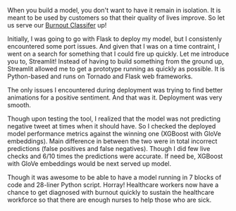 When you build a model, you don't want to have it remain in isolation. It is meant to be used by customers so that their quality of lives improve. So let us serve our [Burnout Classifer](http://192.168.1.174:8501) up!

Initially, I was going to go with Flask to deploy my model, but I consistenly encountered some port issues. And given that I was on a time contraint, I went on a search for something that I could fire up quickly. Let me introduce you to, Streamlit! Instead of having to build something from the ground up, Streamlit allowed me to get a prototype running as quickly as possible. It is Python-based and runs on Tornado and Flask web frameworks. 

The only issues I encountered during deployment was trying to find better animations for a positive sentiment. And that was it. Deployment was very smooth. 

Though upon testing the tool, I realized that the model was not predicting negative tweet at times when it should have. So I checked the deployed model performance metrics against the winning one (XGBoost with GloVe embeddings). Main difference in between the two were in total incorrect predictions (false positives and false negatives). Though I did few live checks and 6/10 times the predictions were accurate. If need be, XGBoost with GloVe embeddings would be next served up model.

Though it was awesome to be able to have a model running in 7 blocks of code and 28-liner Python script. Horray! Healthcare workers now have a chance to get diagnosed with burnout quickly to sustain the healthcare workforce so that there are enough nurses to help those who are sick.
